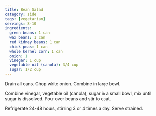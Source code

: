 ```yaml
---
title: Bean Salad
category: side
tags: [vegetarian]
servings: 8-10
ingredients:
  green beans: 1 can
  wax beans: 1 can
  red kidney beans: 1 can
  chick peas: 1 can
  whole kernel corn: 1 can
  onion: 1
  vinegar: 1 cup
  vegetable oil (canola): 3/4 cup
  sugar: 1/2 cup
---
```


Drain all cans.
Chop white onion.
Combine in large bowl.

Combine vinegar, vegetable oil (canola), sugar in a small bowl, mix until sugar is dissolved.
Pour over beans and stir to coat.

Refrigerate 24-48 hours, stirring 3 or 4 times a day.
Serve strained.
